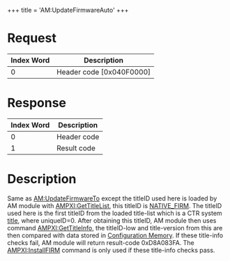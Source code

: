 +++
title = 'AM:UpdateFirmwareAuto'
+++

# Request

| Index Word | Description                |
|------------|----------------------------|
| 0          | Header code \[0x040F0000\] |

# Response

| Index Word | Description |
|------------|-------------|
| 0          | Header code |
| 1          | Result code |

# Description

Same as [AM:UpdateFirmwareTo](AM:UpdateFirmwareTo "wikilink") except the
titleID used here is loaded by AM module with
[AMPXI:GetTitleList](AMPXI:GetTitleList "wikilink"), this titleID is
[NATIVE_FIRM](FIRM "wikilink"). The titleID used here is the first
titleID from the loaded title-list which is a CTR system
[title](Title_list "wikilink"), where uniqueID=0. After obtaining this
titleID, AM module then uses command
[AMPXI:GetTitleInfo](AMPXI:GetTitleInfo "wikilink"), the titleID-low and
title-version from this are then compared with data stored in
[Configuration Memory](Configuration_Memory "wikilink"). If these
title-info checks fail, AM module will return result-code 0xD8A083FA.
The [AMPXI:InstallFIRM](AMPXI:InstallFIRM "wikilink") command is only
used if these title-info checks pass.
